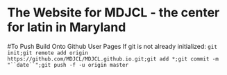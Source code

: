 # The Website for MDJCL - the center for latin in Maryland

#To Push Build Onto Github User Pages
If git is not already initialized:
 `git init;git remote add origin https://github.com/MDJCL/MDJCL.github.io.git;git add *;git commit -m "``date``";git push -f -u origin master`
